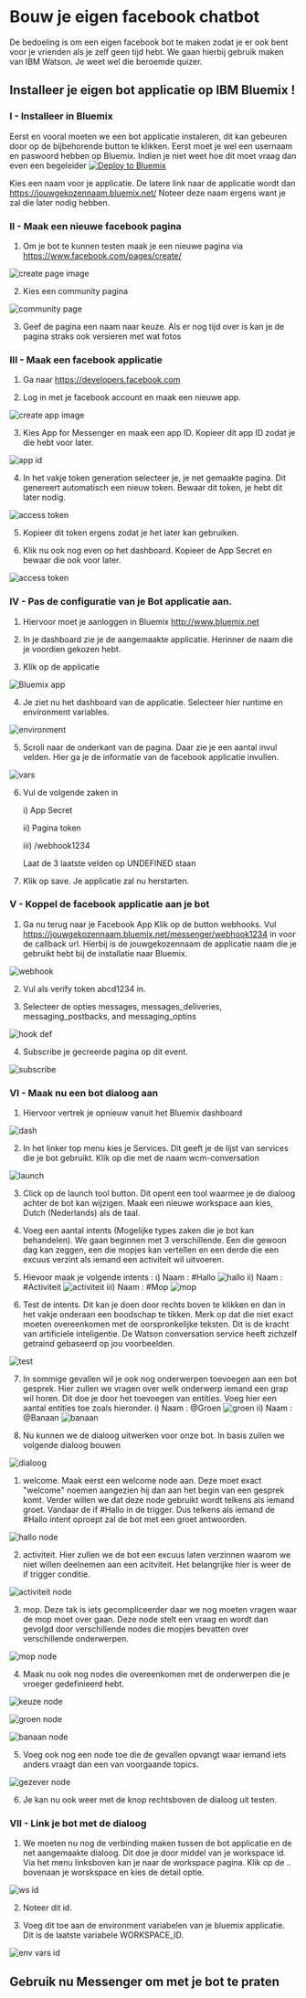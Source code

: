 # Bouw je eigen facebook chatbot
De bedoeling is om een eigen facebook bot te maken zodat je er ook bent voor je vrienden als je zelf geen tijd hebt.
We gaan hierbij gebruik maken van IBM Watson. Je weet wel die beroemde quizer.



## Installeer je eigen bot applicatie op IBM Bluemix !

### I - Installeer in Bluemix

  Eerst en vooral moeten we een bot applicatie instaleren, dit kan gebeuren door op de bijbehorende button te klikken. Eerst moet je wel een usernaam en paswoord hebben op Bluemix. Indien je niet weet hoe dit moet vraag dan even een begeleider  [![Deploy to Bluemix](https://bluemix.net/deploy/button.png)](https://bluemix.net/deploy?repository=https://github.com/cattoire/Facebot)

  Kies een naam voor je applicatie. De latere link naar de applicatie wordt dan https://jouwgekozennaam.bluemix.net/ Noteer deze naam ergens want je zal die later nodig hebben.

### II - Maak een nieuwe facebook pagina
  1. Om je bot te kunnen testen maak je een nieuwe pagina via https://www.facebook.com/pages/create/

  ![create page image](readme_images/01_create_facebook_page.png)

  2. Kies een community pagina

  ![community page](readme_images/02_cause_or_community.png)

  3. Geef de pagina een naam naar keuze. Als er nog tijd over is kan je de pagina straks ook versieren met wat fotos

### III - Maak een facebook applicatie
  1. Ga naar https://developers.facebook.com

  2. Log in met je facebook account en maak een nieuwe app.

  ![create app image](readme_images/03_new_facebook_app.png)

  3. Kies App for Messenger en maak  een app ID. Kopieer dit app ID zodat je die hebt voor later.

  ![app id](readme_images/04_new_app_id.png)

  4. In het vakje token generation selecteer je, je net gemaakte pagina. Dit genereert automatisch een nieuw token. Bewaar dit token, je hebt dit later nodig.

  ![access token](readme_images/05_page_token.png)

  5. Kopieer dit token ergens zodat je het later kan gebruiken.

  6. Klik nu ook nog even op het dashboard. Kopieer de App Secret en bewaar die ook voor later.

  ![access token](readme_images/11_fb_app_secret.png)

### IV - Pas de configuratie van je Bot applicatie aan.
  1. Hiervoor moet je aanloggen in Bluemix http://www.bluemix.net

  2. In je dashboard zie je de aangemaakte applicatie. Herinner de naam die je voordien gekozen hebt.

  3. Klik op de applicatie

  ![Bluemix app](readme_images/08_BM_Application_dash.png)

  4. Je ziet nu het dashboard van de applicatie. Selecteer hier runtime en environment variables.

  ![environment](readme_images/09_Application_environment.png)

  5. Scroll naar de onderkant van de pagina. Daar zie je een aantal invul velden. Hier ga je de informatie van de facebook applicatie invullen.

  ![vars](readme_images/10_environment_variables.png)

  6. Vul de volgende zaken in

      i) App Secret

      ii) Pagina token

      iii) /webhook1234

      Laat de 3 laatste velden op UNDEFINED staan

  7. Klik op save. Je applicatie zal nu herstarten.


### V - Koppel de facebook applicatie aan je bot
  1. Ga nu terug naar je Facebook App Klik op de button webhooks. Vul https://jouwgekozennaam.bluemix.net/messenger/webhook1234 in voor de callback url. Hierbij is de jouwgekozennaam de applicatie naam die je gebruikt hebt bij de installatie naar Bluemix.

   ![webhook](readme_images/06_webhooks.png)

  2. Vul als verify token abcd1234 in.

  3. Selecteer de opties messages, messages_deliveries, messaging_postbacks, and messaging_optins

  ![hook def](readme_images/07_webhook_def.png)

  4. Subscribe je gecreerde pagina op dit event.

  ![subscribe](readme_images/13_subscribe_page.png)


### VI - Maak nu een bot dialoog aan
  1. Hiervoor vertrek je opnieuw vanuit het Bluemix dashboard

  ![dash](readme_images/14_bluemix_dashboard.png)

  2. In het linker top menu kies je Services. Dit geeft je de lijst van services die je bot gebruikt. Klik op die met de naam wcm-conversation

  ![launch](readme_images/15_launch_conversation.png)

  3. Click op de launch tool button. Dit opent een tool waarmee je de dialoog achter de bot kan wijzigen. Maak een nieuwe workspace aan kies, Dutch (Nederlands) als de taal.

  4. Voeg een aantal intents (Mogelijke types zaken die je bot kan behandelen). We gaan beginnen met 3 verschillende. Een die gewoon dag kan zeggen, een die mopjes kan vertellen en een derde die een excuus verzint als iemand een activiteit wil uitvoeren.

  5. Hievoor maak je volgende intents :
    i) Naam : #Hallo
        ![hallo](readme_images/16_hallo_intent.png)
  ii) Naam : #Activiteit
        ![activiteit](readme_images/17_activiteit_intent.png)
  iii) Naam : #Mop
        ![mop](readme_images/18_mop_intent.png)

  6. Test de intents. Dit kan je doen door rechts boven te klikken en dan in het vakje onderaan een boodschap te tikken. Merk op dat die niet exact moeten overeenkomen met de oorspronkelijke teksten. Dit is de kracht van artificiele inteligentie. De Watson conversation service heeft zichzelf getraind gebaseerd op jou voorbeelden.

![test](readme_images/19_try_intent.png)

  7. In sommige gevallen wil je ook nog onderwerpen toevoegen aan een bot gesprek. Hier zullen we vragen over welk onderwerp iemand een grap wil horen. Dit doe je door het toevoegen van entities. Voeg hier een aantal entities toe zoals hieronder.
    i) Naam : @Groen
        ![groen](readme_images/20_groen_entity.png)
    ii) Naam : @Banaan
        ![banaan](readme_images/21_banaan_entity.png)  

  8. Nu kunnen we de dialoog uitwerken voor onze bot. In basis zullen we volgende dialoog bouwen

![dialoog](readme_images/22_dialog.png)

1. welcome. Maak eerst een welcome node aan. Deze moet exact "welcome" noemen aangezien hij dan aan het begin van een gesprek komt. Verder willen we dat deze node gebruikt wordt telkens als iemand groet. Vandaar de if #Hallo in de trigger. Dus telkens als iemand de #Hallo intent oproept zal de bot met een groet antwoorden.

![hallo node](readme_images/23_hallo_node.png)

2. activiteit. Hier zullen we de bot een excuus laten verzinnen waarom we niet willen deelnemen aan een acitviteit. Het belangrijke hier is weer de if trigger conditie.

![activiteit node](readme_images/24_activiteit_node.png)

3. mop. Deze tak is iets gecompliceerder daar we nog moeten vragen waar de mop moet over gaan. Deze node stelt een vraag en wordt dan gevolgd door verschillende nodes die mopjes bevatten over verschillende onderwerpen.

![mop node](readme_images/25_mop_node.png)

4. Maak nu ook nog nodes die overeenkomen met de onderwerpen die je vroeger gedefinieerd hebt.

![keuze node](readme_images/26_mop_keuze.png)

![groen node](readme_images/27_groene_mop.png)

![banaan node](readme_images/28_banaan_mop.png)

5. Voeg ook nog een node toe die de gevallen opvangt waar iemand iets anders vraagt dan een van voorgaande topics.

![gezever node](readme_images/31_gezever_node.png)  

6. Je kan nu ook weer met de knop rechtsboven de dialoog uit testen.

### VII - Link je bot met de dialoog

  1. We moeten nu nog de verbinding maken tussen de bot applicatie en de net aangemaakte dialoog. Dit doe je door middel van je workspace id. Via het menu linksboven kan je naar de workspace pagina. Klik op de .. bovenaan je worskspace en kies de detail optie.

![ws id](readme_images/29_workspace_id.png)

  2. Noteer dit id.

  3. Voeg dit toe aan de environment variabelen van je bluemix applicatie. Dit is de laatste variabele WORKSPACE_ID.


![env vars id](readme_images/30_environment_workspace_id.png)




## Gebruik nu Messenger om met je bot te praten
